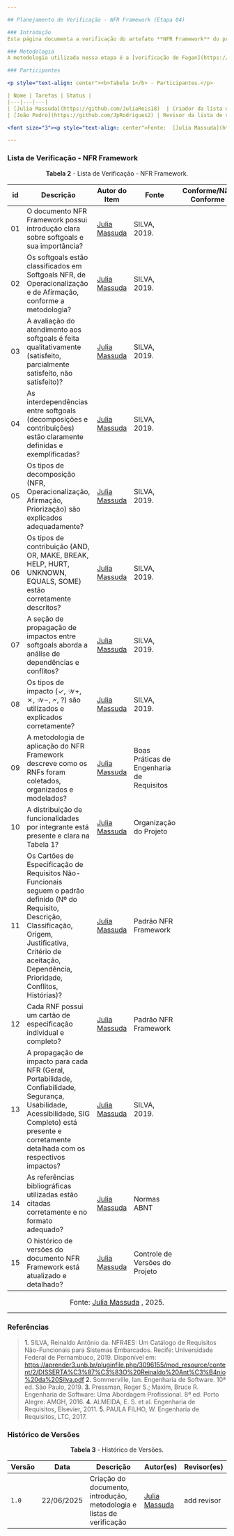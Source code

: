 ```yaml
---

## Planejamento de Verificação - NFR Framework (Etapa 04)

### Introdução
Esta página documenta a verificação do artefato **NFR Framework** do projeto de Requisitos de Software, referente à disciplina de Engenharia de Requisitos. O objetivo principal desta verificação é garantir a qualidade e a conformidade da modelagem de Requisitos Não-Funcionais com as diretrizes metodológicas e os critérios definidos previamente no projeto.

### Metodologia
A metodologia utilizada nessa etapa é a [verificação de Fagan](https://requisitos-de-software.github.io/2025.1-ReceitaFederal/verificacao/entrega3/planejamento3/#metodologia), que de maneira geral, busca apontar erros encontrados durante a fase de desenvolvimento do projeto. A divisão do método de verificação de Fagan se dá em: **planejamento**, **visão geral**, **preparação**, **inspeção**, **correção** e **acompanhamento**.

### Participantes

<p style="text-align: center"><b>Tabela 1</b> - Participantes.</p>

| Nome | Tarefas | Status |
|---|---|---|
| [Julia Massuda](https://github.com/JuliaReis18)  | Criador da lista de verificação 04 (NFR Framework) | Feito |
| [João Pedro](https://github.com/JpRodrigues2) | Revisor da lista de verificação 04 (NFR Framework) | ------- |

<font size="3"><p style="text-align: center">Fonte:  [Julia Massuda](https://github.com/JuliaReis18) , 2025.</p></font>

---
```


### Lista de Verificação - NFR Framework

<p style="text-align: center"><b>Tabela 2</b> - Lista de Verificação - NFR Framework.</p>

| id | Descrição | Autor do Item | Fonte | Conforme/Não Conforme |
|---|---|---|---|---|
| 01 | O documento NFR Framework possui introdução clara sobre softgoals e sua importância? | [Julia Massuda](https://github.com/JuliaReis18)  | SILVA, 2019. | |
| 02 | Os softgoals estão classificados em Softgoals NFR, de Operacionalização e de Afirmação, conforme a metodologia? |  [Julia Massuda](https://github.com/JuliaReis18)  | SILVA, 2019. | |
| 03 | A avaliação do atendimento aos softgoals é feita qualitativamente (satisfeito, parcialmente satisfeito, não satisfeito)? |  [Julia Massuda](https://github.com/JuliaReis18)  | SILVA, 2019. | |
| 04 | As interdependências entre softgoals (decomposições e contribuições) estão claramente definidas e exemplificadas? |  [Julia Massuda](https://github.com/JuliaReis18)  | SILVA, 2019. | |
| 05 | Os tipos de decomposição (NFR, Operacionalização, Afirmação, Priorização) são explicados adequadamente? |  [Julia Massuda](https://github.com/JuliaReis18)  | SILVA, 2019. | |
| 06 | Os tipos de contribuição (AND, OR, MAKE, BREAK, HELP, HURT, UNKNOWN, EQUALS, SOME) estão corretamente descritos? |  [Julia Massuda](https://github.com/JuliaReis18)  | SILVA, 2019. | |
| 07 | A seção de propagação de impactos entre softgoals aborda a análise de dependências e conflitos? |  [Julia Massuda](https://github.com/JuliaReis18) | SILVA, 2019. | |
| 08 | Os tipos de impacto (✓, 𝒲+, ✗, 𝒲−, 🗲, ?) são utilizados e explicados corretamente? |  [Julia Massuda](https://github.com/JuliaReis18)  | SILVA, 2019. | |
| 09 | A metodologia de aplicação do NFR Framework descreve como os RNFs foram coletados, organizados e modelados? |  [Julia Massuda](https://github.com/JuliaReis18)  | Boas Práticas de Engenharia de Requisitos | |
| 10 | A distribuição de funcionalidades por integrante está presente e clara na Tabela 1? |  [Julia Massuda](https://github.com/JuliaReis18)  | Organização do Projeto | |
| 11 | Os Cartões de Especificação de Requisitos Não-Funcionais seguem o padrão definido (Nº do Requisito, Descrição, Classificação, Origem, Justificativa, Critério de aceitação, Dependência, Prioridade, Conflitos, Histórias)? |  [Julia Massuda](https://github.com/JuliaReis18)  | Padrão NFR Framework | |
| 12 | Cada RNF possui um cartão de especificação individual e completo? |  [Julia Massuda](https://github.com/JuliaReis18) | Padrão NFR Framework | |
| 13 | A propagação de impacto para cada NFR (Geral, Portabilidade, Confiabilidade, Segurança, Usabilidade, Acessibilidade, SIG Completo) está presente e corretamente detalhada com os respectivos impactos? |  [Julia Massuda](https://github.com/JuliaReis18)  | SILVA, 2019. | |
| 14 | As referências bibliográficas utilizadas estão citadas corretamente e no formato adequado? |  [Julia Massuda](https://github.com/JuliaReis18)  | Normas ABNT | |
| 15 | O histórico de versões do documento NFR Framework está atualizado e detalhado? |  [Julia Massuda](https://github.com/JuliaReis18)  | Controle de Versões do Projeto | |

<font size="3"><p style="text-align: center">Fonte:  [Julia Massuda](https://github.com/JuliaReis18) , 2025.</p></font>

---

### Referências
> <a>1.</a> SILVA, Reinaldo Antônio da. NFR4ES: Um Catálogo de Requisitos Não-Funcionais para Sistemas Embarcados. Recife: Universidade Federal de Pernambuco, 2019. Disponível em: https://aprender3.unb.br/pluginfile.php/3096155/mod_resource/content/2/DISSERTA%C3%87%C3%83O%20Reinaldo%20Ant%C3%B4nio%20da%20Silva.pdf
> <a>2.</a> Sommerville, Ian. Engenharia de Software. 10ª ed. São Paulo, 2019.
> <a>3.</a> Pressman, Roger S.; Maxim, Bruce R. Engenharia de Software: Uma Abordagem Profissional. 8ª ed. Porto Alegre: AMGH, 2016.
> <a>4.</a> ALMEIDA, E. S. et al. Engenharia de Requisitos, Elsevier, 2011.
> <a>5.</a> PAULA FILHO, W. Engenharia de Requisitos, LTC, 2017.

### Histórico de Versões

<p style="text-align: center"><b>Tabela 3</b> - Histórico de Versões.</p>

| Versão | Data | Descrição | Autor(es) | Revisor(es) |
|---|---|---|---|---|
| `1.0` | 22/06/2025 | Criação do documento, introdução, metodologia e listas de verificação |  [Julia Massuda](https://github.com/JuliaReis18)  | add revisor |
